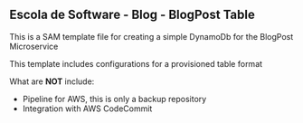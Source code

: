 ## Escola de Software - Blog - BlogPost Table

This is a SAM template file for creating a simple DynamoDb for the BlogPost Microservice

This template includes configurations for a provisioned table format

What are **NOT** include:

- Pipeline for AWS, this is only a backup repository
- Integration with AWS CodeCommit
